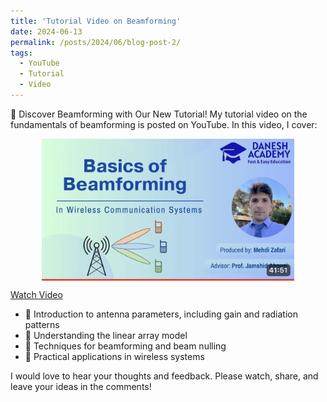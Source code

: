 ```yaml
---
title: 'Tutorial Video on Beamforming'
date: 2024-06-13
permalink: /posts/2024/06/blog-post-2/
tags:
  - YouTube
  - Tutorial
  - Video
---
```


🚀 Discover Beamforming with Our New Tutorial!
My tutorial video on the fundamentals of beamforming is posted on YouTube. In this video, I cover:

<img src="/images/my_images/IMG_5422.jpg" alt="Tutorial Video" title="Video" style="width: 80%; margin: 10px auto; display: block;">

[Watch Video](https://www.youtube.com/watch?v=8NDZutr3OEE)

- 📡 Introduction to antenna parameters, including gain and radiation patterns
- 📏 Understanding the linear array model 
- 🎯 Techniques for beamforming and beam nulling
- 📶 Practical applications in wireless systems

I would love to hear your thoughts and feedback. Please watch, share, and leave your ideas in the comments!
